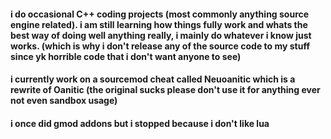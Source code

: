 #### i do occasional C++ coding projects (most commonly anything source engine related). i am still learning how things fully work and whats the best way of doing well anything really, i mainly do whatever i know just works. (which is why i don't release any of the source code to my stuff since yk horrible code that i don't want anyone to see)

#### i currently work on a sourcemod cheat called Neuoanitic which is a rewrite of Oanitic (the original sucks please don't use it for anything ever not even sandbox usage)

#### i once did gmod addons but i stopped because i don't like lua
